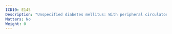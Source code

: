 ```yaml
---
ICD10: E145
Description: "Unspecified diabetes mellitus: With peripheral circulatory complications"
Matters: No
Weight: 0
---
```

